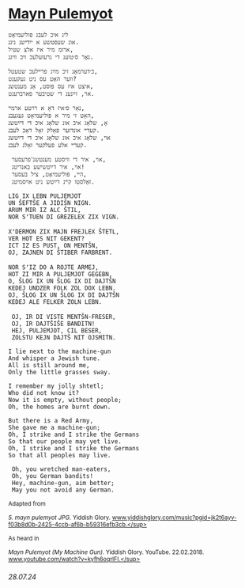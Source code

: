 # [Mayn Pulemyot](https://www.youtube.com/watch?v=kyfh6oqrlFI)
```
ליג איכ לעבנ פּוליעמיאָט
אונ שעפטשע א ייִדישנ ניגנ.
ארומ מיר איז אלצ שטיל,
נאָר ס׳טוענ די גרעזעלעכ זיכ װיגנ.

כ׳דערמאָנ זיכ מײַנ פרײלעכ שטעטל,
װער האָט עס ניט געקענט?
איצט איז עס פּוסט, אָנ מענטשנ,
אױ, זײַנענ די שטיבער פארברענט.

נאָר ס׳איז דאָ א רױטע ארמײ,
האָט זי מיר א פּוליעמיאָט געגעבנ,
אָ, שלאָג איכ אונ שלאָג איכ די דײַטשנ
קעדײ אונדזער פאָלק זאָל דאָכ לעבנ.
אױ, שלאָג איכ אונ שלאָג איכ די דײַטשנ
קעדײ אלע פעלקער זאָלנ לעבנ.

 אױ, איר די װיסטע מענטשנ־פרעסער,
 אױ, איר דײַטשישע באנדיטנ!
 הײ, פּוליעמיאָט, ציל בעסער,
 זאָלסטו קײנ דײַטש ניט אױסמיטנ.
```
<pre>
<sup>LIG IX LEBN PULJEMJOT</sup>
<sup>UN ŠEFTŠE A JIDIŠN NIGN.</sup>
<sup>ARUM MIR IZ ALC ŠTIL,</sup>
<sup>NOR S’TUEN DI GREZELEX ZIX VIGN.</sup>

<sup>X’DERMON ZIX MAJN FREJLEX ŠTETL,</sup>
<sup>VER HOT ES NIT GEKENT?</sup>
<sup>ICT IZ ES PUST, ON MENTŠN,</sup>
<sup>OJ, ZAJNEN DI ŠTIBER FARBRENT.</sup>

<sup>NOR S’IZ DO A ROJTE ARMEJ,</sup>
<sup>HOT ZI MIR A PULJEMJOT GEGEBN,</sup>
<sup>O, ŠLOG IX UN ŠLOG IX DI DAJTŠN</sup>
<sup>KEDEJ UNDZER FOLK ZOL DOX LEBN.</sup>
<sup>OJ, ŠLOG IX UN ŠLOG IX DI DAJTŠN</sup>
<sup>KEDEJ ALE FELKER ZOLN LEBN.</sup>

<sup> OJ, IR DI VISTE MENTŠN-FRESER,</sup>
<sup> OJ, IR DAJTŠIŠE BANDITN!</sup>
<sup> HEJ, PULJEMJOT, CIL BESER,</sup>
<sup> ZOLSTU KEJN DAJTŠ NIT OJSMITN.</sup>
</pre>
```
I lie next to the machine-gun
And whisper a Jewish tune.
All is still around me,
Only the little grasses sway.

I remember my jolly shtetl;
Who did not know it?
Now it is empty, without people;
Oh, the homes are burnt down.

But there is a Red Army,
She gave me a machine-gun;
Oh, I strike and I strike the Germans
So that our people may yet live.
Oh, I strike and I strike the Germans
So that all peoples may live.

 Oh, you wretched man-eaters,
 Oh, you German bandits!
 Hey, machine-gun, aim better;
 May you not avoid any German.
```
<sub>Adapted from</sub>

<sup>*​5. mayn pulemyot JPG.* Yiddish Glory. www.yiddishglory.com/music?pgid=jk2t6ayv-f03b8d0b-2425-4ccb-af6b-b59316efb3cb.</sup>

<sub>As heard in</sub>

<sup>*Mayn Pulemyot (My Machine Gun).* Yiddish Glory. YouTube. 22.02.2018. www.youtube.com/watch?v=kyfh6oqrlFI.</sup>
###### 28.07.24
